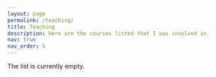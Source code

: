 ```yaml
---
layout: page
permalink: /teaching/
title: Teaching
description: Here are the courses listed that I was involved in.
nav: true
nav_order: 5
---
```


The list is currently empty.

<!-- For now, this page is assumed to be a static description of your courses. You can convert it to a collection similar to `_projects/` so that you can have a dedicated page for each course.

Organize your courses by years, topics, or universities, however you like! -->

